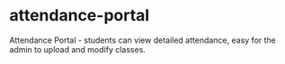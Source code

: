 # attendance-portal
Attendance Portal - students can view detailed attendance, easy for the admin to upload and modify classes.
